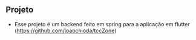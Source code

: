## Projeto
* Esse projeto é um backend feito em spring para a aplicação em flutter (https://github.com/joaochioda/tccZone)